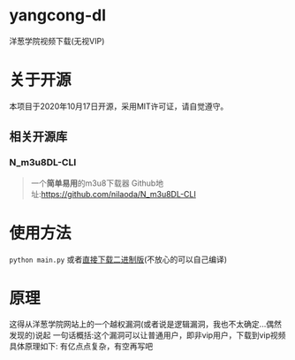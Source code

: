 ﻿# yangcong-dl
洋葱学院视频下载(无视VIP)
# 关于开源
本项目于2020年10月17日开源，采用MIT许可证，请自觉遵守。
## 相关开源库
### N_m3u8DL-CLI
>一个**简单易用**的m3u8下载器
Github地址:https://github.com/nilaoda/N_m3u8DL-CLI

# 使用方法
`python main.py`
或者[直接下载二进制版](https://github.com/ravizhan/yangcong-dl/releases)(不放心的可以自己编译)

# 原理
这得从洋葱学院网站上的一个越权漏洞(或者说是逻辑漏洞，我也不太确定...偶然发现的)说起
一句话概括:这个漏洞可以让普通用户，即非vip用户，下载到vip视频
具体原理如下:
有亿点点复杂，有空再写吧